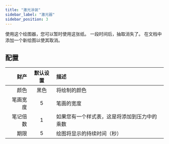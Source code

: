 ```yaml
---
title: "激光涂装"
sidebar_label: "激光器"
sidebar_position: 3
---
```



使用这个绘图器，您可以暂时使用这张纸。 一段时间后，抽取消失了。 在文档中添加一个新绘图以使其取消。

## 配置

|   财产 | 默认设置 | 描述                     |
| ----:|:----:|:---------------------- |
|   颜色 |  黑色  | 将绘制的颜色                 |
| 笔画宽度 |  5   | 笔画的宽度                  |
| 笔记倍数 |  1   | 如果您有一个样式表，这是将添加到压力中的乘数 |
|   期限 |  5   | 绘图将显示的持续时间（秒）          |

